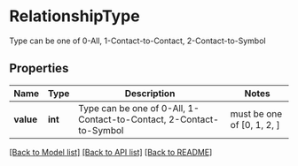 # RelationshipType

Type can be one of 0-All, 1-Contact-to-Contact, 2-Contact-to-Symbol

## Properties
Name | Type | Description | Notes
------------ | ------------- | ------------- | -------------
**value** | **int** | Type can be one of 0-All, 1-Contact-to-Contact, 2-Contact-to-Symbol |  must be one of [0, 1, 2, ]

[[Back to Model list]](../README.md#documentation-for-models) [[Back to API list]](../README.md#documentation-for-api-endpoints) [[Back to README]](../README.md)


